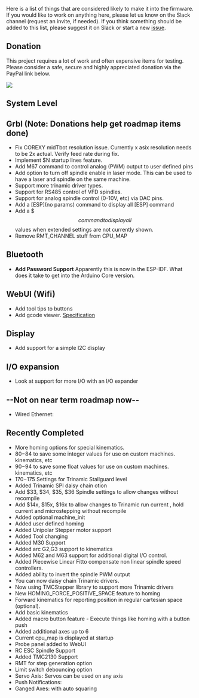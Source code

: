 Here is a list of things that are considered likely to make it into the firmware. If you would like to work on anything here, please let us know on the Slack channel (request an invite, if needed). If you think something should be added to this list, please suggest it on Slack or start a new [issue](https://github.com/bdring/Grbl_Esp32/issues).

## <a name="donation"></a>Donation

This project requires a lot of work and often expensive items for testing. Please consider a safe, secure and highly appreciated donation via the PayPal link below.

[![](https://www.paypalobjects.com/en_US/i/btn/btn_donateCC_LG.gif)](https://www.paypal.com/cgi-bin/webscr?cmd=_s-xclick&hosted_button_id=TKNJ9Z775VXB2)

## System Level


## Grbl (Note: Donations help get roadmap items done)
 - Fix COREXY midTbot resolution issue. Currently x asix resolution needs to be 2x actual. Verify feed rate during fix.
 - Implement $N startup lines feature.
 - Add M67 command to control analog (PWM) output to user defined pins
 - Add option to turn off spindle enable in laser mode. This can be used to have a laser and spindle on the same machine.
 - Support more trinamic driver types.
 - Support for RS485 control of VFD spindles.
 - Support for analog spindle control (0-10V, etc) via DAC pins.
 - Add a [ESP](no params) command to display all [ESP] command
 - Add a $$$ command to display all $$ values when extended settings are not currently shown.
 - Remove RMT_CHANNEL stuff from CPU_MAP
## Bluetooth
 - **Add Password Support** Apparently this is now in the ESP-IDF. What does it take to get into the Arduino Core version.

## WebUI (Wifi)
 - Add tool tips to buttons
 - Add gcode viewer. [Specification](https://github.com/bdring/Grbl_Esp32/wiki/Basic-GCode-Visualizer-Specification)

## Display
 - Add support for a simple I2C display

## I/O expansion
 - Look at support for more I/O with an I/O expander

## --Not on near term roadmap now--
 - Wired Ethernet:

## Recently Completed
- More homing options for special kinematics.
- $80-$84 to save some integer values for use on custom machines. kinematics, etc
- $90-$94 to save some float values for use on custom machines. kinematics, etc
- $170-$175 Settings for Trinamic Stallguard level
 - Added Trinamic SPI daisy chain otion
 - Add $33, $34, $35, $36 Spindle settings to allow changes without recompile
 - Add $14x, $15x, $16x to allow changes to Trinamic run current , hold current and microstepping without recompile
- Added optional machine_init
- Added user defined homing
- Added Unipolar Stepper motor support
- Added Tool changing
- Added M30 Support
 - Added arc G2,G3 support to kinematics
 - Added M62 and M63 support for additional digital I/O control.
 - Added Piecewise Linear Fitto compensate non linear spindle speed controllers.
 - Added ability to invert the spindle PWM output
 - You can now daisy chain Trinamic drivers.
 - Now using TMCStepper library to support more Trinamic drivers
 - New HOMING_FORCE_POSITIVE_SPACE feature to homing
 - Forward kinematics for reporting position in regular cartesian space (optional).
 - Add basic kinematics
 - Added macro button feature - Execute things like homing with a button push
 - Added additional axes up to 6
 - Current cpu_map is displayed at startup
 - Probe panel added to WebUI
 - RC ESC Spindle Support
 - Added TMC2130 Support
 - RMT for step generation option
 - Limit switch debouncing option
 - Servo Axis: Servos can be used on any axis
 - Push Notifications:
 - Ganged Axes: with auto squaring